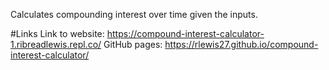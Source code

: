 Calculates compounding interest over time given the inputs.

#Links
Link to website: https://compound-interest-calculator-1.ribreadlewis.repl.co/
GitHub pages: https://rlewis27.github.io/compound-interest-calculator/
